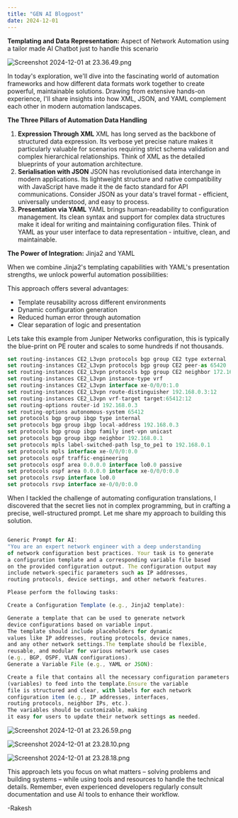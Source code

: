 ```yaml
---
title: "GEN AI Blogpost"
date: 2024-12-01
---
```


**Templating and Data Representation:** Aspect of Network Automation using a tailor made AI Chatbot just to handle this scenario

![Screenshot 2024-12-01 at 23.36.49.png](https://prod-files-secure.s3.us-west-2.amazonaws.com/ed123b20-28ee-44a4-b166-dcfdd486f6e4/daae6e7b-614b-4c03-a99d-0aac58ae3609/Screenshot_2024-12-01_at_23.36.49.png)

In today's exploration, we'll dive into the fascinating world of automation frameworks and how different data formats work together to create powerful, maintainable solutions. Drawing from extensive hands-on experience, I'll share insights into how XML, JSON, and YAML complement each other in modern automation landscapes.

**The Three Pillars of Automation Data Handling**

1. **Expression Through XML**
XML has long served as the backbone of structured data expression. Its verbose yet precise nature makes it particularly valuable for scenarios requiring strict schema validation and complex hierarchical relationships. Think of XML as the detailed blueprints of your automation architecture.
2. **Serialisation with JSON**
JSON has revolutionised data interchange in modern applications. Its lightweight structure and native compatibility with JavaScript have made it the de facto standard for API communications. Consider JSON as your data's travel format - efficient, universally understood, and easy to process.
3. **Presentation via YAML**
YAML brings human-readability to configuration management. Its clean syntax and support for complex data structures make it ideal for writing and maintaining configuration files. Think of YAML as your user interface to data representation - intuitive, clean, and maintainable.

**The Power of Integration:** Jinja2 and YAML

When we combine Jinja2's templating capabilities with YAML's presentation strengths, we unlock powerful automation possibilities:

This approach offers several advantages:

- Template reusability across different environments
- Dynamic configuration generation
- Reduced human error through automation
- Clear separation of logic and presentation

Lets take this example from Juniper Networks configuration, this is typically the blue-print on PE router and scales to some hundreds if not thousands. 

```jsx
set routing-instances CE2_L3vpn protocols bgp group CE2 type external
set routing-instances CE2_L3vpn protocols bgp group CE2 peer-as 65420
set routing-instances CE2_L3vpn protocols bgp group CE2 neighbor 172.16.2.1
set routing-instances CE2_L3vpn instance-type vrf
set routing-instances CE2_L3vpn interface xe-0/0/0:1.0
set routing-instances CE2_L3vpn route-distinguisher 192.168.0.3:12
set routing-instances CE2_L3vpn vrf-target target:65412:12
set routing-options router-id 192.168.0.3
set routing-options autonomous-system 65412
set protocols bgp group ibgp type internal
set protocols bgp group ibgp local-address 192.168.0.3
set protocols bgp group ibgp family inet-vpn unicast
set protocols bgp group ibgp neighbor 192.168.0.1
set protocols mpls label-switched-path lsp_to_pe1 to 192.168.0.1
set protocols mpls interface xe-0/0/0:0.0
set protocols ospf traffic-engineering
set protocols ospf area 0.0.0.0 interface lo0.0 passive
set protocols ospf area 0.0.0.0 interface xe-0/0/0:0.0
set protocols rsvp interface lo0.0
set protocols rsvp interface xe-0/0/0:0.0
```

When I tackled the challenge of automating configuration translations, I discovered that the secret lies not in complex programming, but in crafting a precise, well-structured prompt. Let me share my approach to building this solution.

```jsx

Generic Prompt for AI:
"You are an expert network engineer with a deep understanding 
of network configuration best practices. Your task is to generate
a configuration template and a corresponding variable file based 
on the provided configuration output. The configuration output may
include network-specific parameters such as IP addresses, 
routing protocols, device settings, and other network features.

Please perform the following tasks:

Create a Configuration Template (e.g., Jinja2 template):

Generate a template that can be used to generate network 
device configurations based on variable input.
The template should include placeholders for dynamic 
values like IP addresses, routing protocols, device names,
and any other network settings.The template should be flexible, 
reusable, and modular for various network use cases 
(e.g., BGP, OSPF, VLAN configurations).
Generate a Variable File (e.g., YAML or JSON):

Create a file that contains all the necessary configuration parameters
(variables) to feed into the template.Ensure the variable
file is structured and clear, with labels for each network
configuration item (e.g., IP addresses, interfaces, 
routing protocols, neighbor IPs, etc.).
The variables should be customizable, making
it easy for users to update their network settings as needed.

```

![Screenshot 2024-12-01 at 23.26.59.png](https://prod-files-secure.s3.us-west-2.amazonaws.com/ed123b20-28ee-44a4-b166-dcfdd486f6e4/b6a41fed-50bb-424d-96c0-d901f3b2102b/Screenshot_2024-12-01_at_23.26.59.png)

![Screenshot 2024-12-01 at 23.28.10.png](https://prod-files-secure.s3.us-west-2.amazonaws.com/ed123b20-28ee-44a4-b166-dcfdd486f6e4/b209106b-2de6-47af-8c05-96825db0ada1/Screenshot_2024-12-01_at_23.28.10.png)

  

![Screenshot 2024-12-01 at 23.28.18.png](https://prod-files-secure.s3.us-west-2.amazonaws.com/ed123b20-28ee-44a4-b166-dcfdd486f6e4/fff2cd0b-a4cf-4869-b36d-44949023f85c/Screenshot_2024-12-01_at_23.28.18.png)

This approach lets you focus on what matters – solving problems and building systems – while using tools and resources to handle the technical details. Remember, even experienced developers regularly consult documentation and use AI tools to enhance their workflow.

-Rakesh
